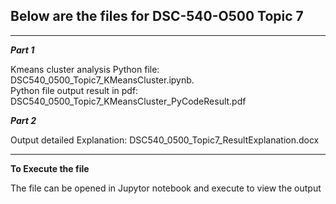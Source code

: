 ## Below are the files for DSC-540-O500 Topic 7
-----------------------
***Part 1***

Kmeans cluster analysis Python file: DSC540_0500_Topic7_KMeansCluster.ipynb.    
Python file output result in pdf: DSC540_0500_Topic7_KMeansCluster_PyCodeResult.pdf

***Part 2***

Output detailed Explanation: DSC540_0500_Topic7_ResultExplanation.docx

-----------------------
**To Execute the file**

The file can be opened in Jupytor notebook and execute to view the output

